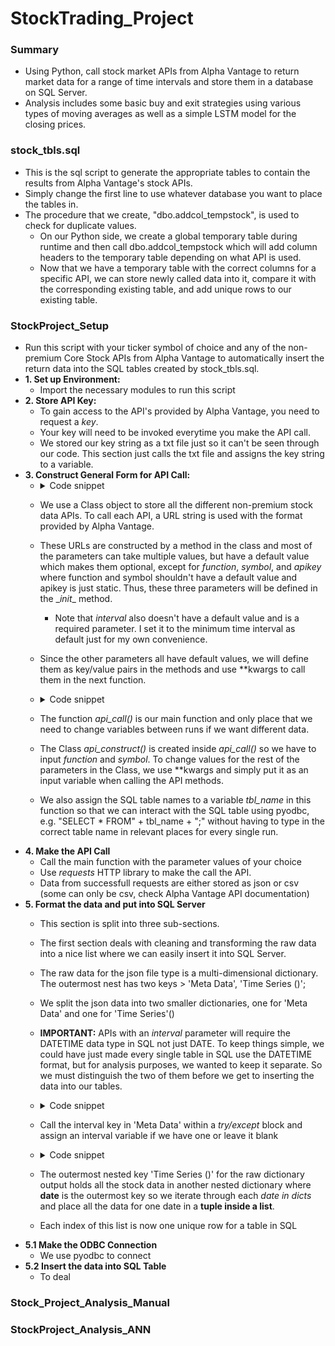 # StockTrading_Project
### Summary
* Using Python, call stock market APIs from Alpha Vantage to return market data for a range of time intervals and store them in a database on SQL Server.
* Analysis includes some basic buy and exit strategies using various types of moving averages as well as a simple LSTM model for the closing prices.

### stock_tbls.sql
* This is the sql script to generate the appropriate tables to contain the results from Alpha Vantage's stock APIs.
* Simply change the first line to use whatever database you want to place the tables in.
* The procedure that we create, "dbo.addcol_tempstock", is used to check for duplicate values.
  * On our Python side, we create a global temporary table during runtime and then call dbo.addcol_tempstock which will add column headers to the temporary table depending on what API is used.
  * Now that we have a temporary table with the correct columns for a specific API, we can store newly called data into it, compare it with the corresponding existing table, and add unique rows to our existing table. 

### StockProject_Setup
* Run this script with your ticker symbol of choice and any of the non-premium Core Stock APIs from Alpha Vantage to automatically insert the return data into the SQL tables created by stock_tbls.sql.
* **1. Set up Environment:**
  * Import the necessary modules to run this script
* **2. Store API Key:**
  * To gain access to the API's provided by Alpha Vantage, you need to request a *key*.
  * Your key will need to be invoked everytime you make the API call.
  * We stored our key string as a txt file just so it can't be seen through our code. This section just calls the txt file and assigns the key string to a variable.
* **3. Construct General Form for API Call:**
  * <details>
    <summary>Code snippet</summary>
   
    ```python
    class api_construct:
        def __init__(self, function, symbol, apikey):
            self.function = function
            self.symbol = symbol
            self.apikey = apikey

        def intraday(self, interval='1min', adjusted='true', outputsize='compact', datatype='json'):
            self.url = 'https://www.alphavantage.co/query?function=' + self.function + '&symbol=' + self.symbol\
            + '&interval=' + interval + '&adjusted=' + adjusted + '&outputsize=' + outputsize + '&apikey='\
            + self.apikey + '&datatype=' + datatype
    ```
    </details>
    
  * We use a Class object to store all the different non-premium stock data APIs. To call each API, a URL string is used with the format provided by Alpha Vantage.
  * These URLs are constructed by a method in the class and most of the parameters can take multiple values, but have a default value which makes them optional, except for *function*, *symbol*, and *apikey* where function and symbol shouldn't have a default value and apikey is just static. Thus, these three parameters will be defined in the \__init__ method.
    * Note that *interval* also doesn't have a default value and is a required parameter. I set it to the minimum time interval as default just for my own convenience.
  * Since the other parameters all have default values, we will define them as key/value pairs in the methods and use **kwargs to call them in the next function.
  * <details>
    <summary>Code snippet</summary>

    ```python
    def api_call(function, symbol, **kwargs):
        construct = api_construct(function, symbol, key)
        if function == 'TIME_SERIES_INTRADAY':
            construct.intraday(**kwargs)
            tbl_name = 'intraday'
        ...
        url = construct.url
        return url, tbl_name
    ```
    </details>

  * The function *api_call()* is our main function and only place that we need to change variables between runs if we want different data.
  * The Class *api_construct()* is created inside *api_call()* so we have to input *function* and *symbol*. To change values for the rest of the parameters in the Class, we use **kwargs and simply put it as an input variable when calling the API methods.
  * We also assign the SQL table names to a variable *tbl_name* in this function so that we can interact with the SQL table using pyodbc, e.g. "SELECT * FROM" + tbl_name + ";" without having to type in the correct table name in relevant places for every single run.
* **4. Make the API Call**
  * Call the main function with the parameter values of your choice
  * Use *requests* HTTP library to make the call the API.
  * Data from successfull requests are either stored as json or csv (some can only be csv, check Alpha Vantage API documentation)
* **5. Format the data and put into SQL Server**
  * This section is split into three sub-sections.
  * The first section deals with cleaning and transforming the raw data into a nice list where we can easily insert it into SQL Server.
  * The raw data for the json file type is a multi-dimensional dictionary. The outermost nest has two keys > 'Meta Data', 'Time Series ()';
  * We split the json data into two smaller dictionaries, one for 'Meta Data' and one for 'Time Series'()
  * **IMPORTANT:** APIs with an *interval* parameter will require the DATETIME data type in SQL not just DATE. To keep things simple, we could have just made every single table in SQL use the DATETIME format, but for analysis purposes, we wanted to keep it separate. So we must distinguish the two of them before we get to inserting the data into our tables.
  * <details>
    <summary>Code snippet</summary>
 
    ```python
    try:
        del interval  
    except Exception:
        pass

    try:
        symbol = meta['2. Symbol']
        interval = meta['4. Interval']
    except KeyError:
        symbol = meta['2. Symbol']
    </details>

  * Call the interval key in 'Meta Data' within a *try/except* block and assign an interval variable if we have one or leave it blank
  * <details>
    <summary>Code snippet</summary>
 
    ```python
    tbl_keys = list( dicts[ list(dicts.keys())[0] ].keys() )
    try:
        i = 0
        for date in dicts:
            values.append((f"{symbol}_{date}",symbol,date, interval))
            for key in tbl_keys:
                values[i] = values[i] + tuple( [float(dicts[date][key])] )  
            i += 1
    except NameError:
        i = 0
        for date in dicts:
            values.append((f"{symbol}_{date}",symbol,date))
            for key in tbl_keys:
                values[i] = values[i] + tuple( [float(dicts[date][key])] )  
            i += 1
    </details>
    
  * The outermost nested key 'Time Series ()' for the raw dictionary output holds all the stock data in another nested dictionary where **date** is the outermost key so we iterate through each *date in dicts* and place all the data for one date in a **tuple inside a list**.
  * Each index of this list is now one unique row for a table in SQL
* **5.1 Make the ODBC Connection**
  * We use pyodbc to connect
* **5.2 Insert the data into SQL Table**
  * To deal
  
### Stock_Project_Analysis_Manual
### StockProject_Analysis_ANN




